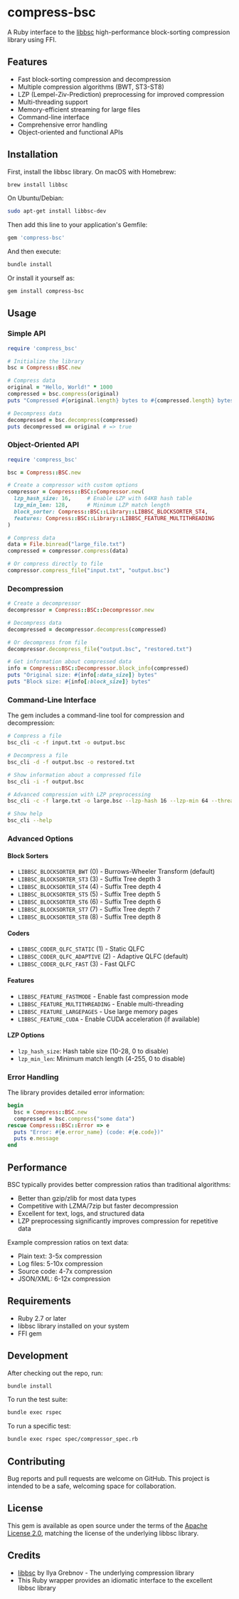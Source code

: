 # compress-bsc

A Ruby interface to the [libbsc](https://github.com/IlyaGrebnov/libbsc) high-performance block-sorting compression library using FFI.

## Features

- Fast block-sorting compression and decompression
- Multiple compression algorithms (BWT, ST3-ST8)
- LZP (Lempel-Ziv-Prediction) preprocessing for improved compression
- Multi-threading support
- Memory-efficient streaming for large files
- Command-line interface
- Comprehensive error handling
- Object-oriented and functional APIs

## Installation

First, install the libbsc library. On macOS with Homebrew:

```bash
brew install libbsc
```

On Ubuntu/Debian:

```bash
sudo apt-get install libbsc-dev
```

Then add this line to your application's Gemfile:

```ruby
gem 'compress-bsc'
```

And then execute:

```bash
bundle install
```

Or install it yourself as:

```bash
gem install compress-bsc
```

## Usage

### Simple API

```ruby
require 'compress_bsc'

# Initialize the library
bsc = Compress::BSC.new

# Compress data
original = "Hello, World!" * 1000
compressed = bsc.compress(original)
puts "Compressed #{original.length} bytes to #{compressed.length} bytes"

# Decompress data
decompressed = bsc.decompress(compressed)
puts decompressed == original # => true
```

### Object-Oriented API

```ruby
require 'compress_bsc'

bsc = Compress::BSC.new

# Create a compressor with custom options
compressor = Compress::BSC::Compressor.new(
  lzp_hash_size: 16,     # Enable LZP with 64KB hash table
  lzp_min_len: 128,      # Minimum LZP match length
  block_sorter: Compress::BSC::Library::LIBBSC_BLOCKSORTER_ST4,
  features: Compress::BSC::Library::LIBBSC_FEATURE_MULTITHREADING
)

# Compress data
data = File.binread("large_file.txt")
compressed = compressor.compress(data)

# Or compress directly to file
compressor.compress_file("input.txt", "output.bsc")
```

### Decompression

```ruby
# Create a decompressor
decompressor = Compress::BSC::Decompressor.new

# Decompress data
decompressed = decompressor.decompress(compressed)

# Or decompress from file
decompressor.decompress_file("output.bsc", "restored.txt")

# Get information about compressed data
info = Compress::BSC::Decompressor.block_info(compressed)
puts "Original size: #{info[:data_size]} bytes"
puts "Block size: #{info[:block_size]} bytes"
```

### Command-Line Interface

The gem includes a command-line tool for compression and decompression:

```bash
# Compress a file
bsc_cli -c -f input.txt -o output.bsc

# Decompress a file
bsc_cli -d -f output.bsc -o restored.txt

# Show information about a compressed file
bsc_cli -i -f output.bsc

# Advanced compression with LZP preprocessing
bsc_cli -c -f large.txt -o large.bsc --lzp-hash 16 --lzp-min 64 --threads

# Show help
bsc_cli --help
```

### Advanced Options

#### Block Sorters

- `LIBBSC_BLOCKSORTER_BWT` (0) - Burrows-Wheeler Transform (default)
- `LIBBSC_BLOCKSORTER_ST3` (3) - Suffix Tree depth 3
- `LIBBSC_BLOCKSORTER_ST4` (4) - Suffix Tree depth 4
- `LIBBSC_BLOCKSORTER_ST5` (5) - Suffix Tree depth 5
- `LIBBSC_BLOCKSORTER_ST6` (6) - Suffix Tree depth 6
- `LIBBSC_BLOCKSORTER_ST7` (7) - Suffix Tree depth 7
- `LIBBSC_BLOCKSORTER_ST8` (8) - Suffix Tree depth 8

#### Coders

- `LIBBSC_CODER_QLFC_STATIC` (1) - Static QLFC
- `LIBBSC_CODER_QLFC_ADAPTIVE` (2) - Adaptive QLFC (default)
- `LIBBSC_CODER_QLFC_FAST` (3) - Fast QLFC

#### Features

- `LIBBSC_FEATURE_FASTMODE` - Enable fast compression mode
- `LIBBSC_FEATURE_MULTITHREADING` - Enable multi-threading
- `LIBBSC_FEATURE_LARGEPAGES` - Use large memory pages
- `LIBBSC_FEATURE_CUDA` - Enable CUDA acceleration (if available)

#### LZP Options

- `lzp_hash_size`: Hash table size (10-28, 0 to disable)
- `lzp_min_len`: Minimum match length (4-255, 0 to disable)

### Error Handling

The library provides detailed error information:

```ruby
begin
  bsc = Compress::BSC.new
  compressed = bsc.compress("some data")
rescue Compress::BSC::Error => e
  puts "Error: #{e.error_name} (code: #{e.code})"
  puts e.message
end
```

## Performance

BSC typically provides better compression ratios than traditional algorithms:

- Better than gzip/zlib for most data types
- Competitive with LZMA/7zip but faster decompression
- Excellent for text, logs, and structured data
- LZP preprocessing significantly improves compression for repetitive data

Example compression ratios on text data:
- Plain text: 3-5x compression
- Log files: 5-10x compression
- Source code: 4-7x compression
- JSON/XML: 6-12x compression

## Requirements

- Ruby 2.7 or later
- libbsc library installed on your system
- FFI gem

## Development

After checking out the repo, run:

```bash
bundle install
```

To run the test suite:

```bash
bundle exec rspec
```

To run a specific test:

```bash
bundle exec rspec spec/compressor_spec.rb
```

## Contributing

Bug reports and pull requests are welcome on GitHub. This project is intended to be a safe, welcoming space for collaboration.

## License

This gem is available as open source under the terms of the [Apache License 2.0](https://opensource.org/licenses/Apache-2.0), matching the license of the underlying libbsc library.

## Credits

- [libbsc](https://github.com/IlyaGrebnov/libbsc) by Ilya Grebnov - The underlying compression library
- This Ruby wrapper provides an idiomatic interface to the excellent libbsc library
